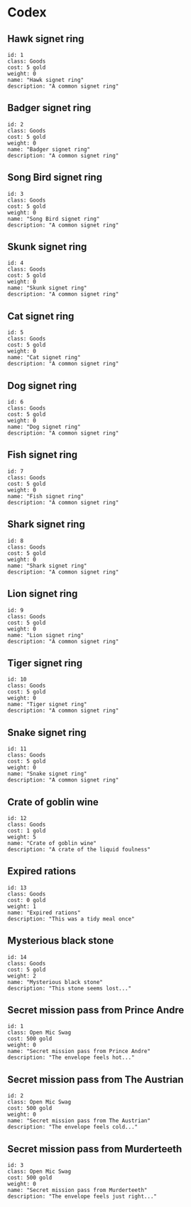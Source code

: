 <!-- made by a bot -->

# Codex

## Hawk signet ring
```
id: 1
class: Goods
cost: 5 gold
weight: 0
name: "Hawk signet ring"
description: "A common signet ring"
```

## Badger signet ring
```
id: 2
class: Goods
cost: 5 gold
weight: 0
name: "Badger signet ring"
description: "A common signet ring"
```

## Song Bird signet ring
```
id: 3
class: Goods
cost: 5 gold
weight: 0
name: "Song Bird signet ring"
description: "A common signet ring"
```

## Skunk signet ring
```
id: 4
class: Goods
cost: 5 gold
weight: 0
name: "Skunk signet ring"
description: "A common signet ring"
```

## Cat signet ring
```
id: 5
class: Goods
cost: 5 gold
weight: 0
name: "Cat signet ring"
description: "A common signet ring"
```

## Dog signet ring
```
id: 6
class: Goods
cost: 5 gold
weight: 0
name: "Dog signet ring"
description: "A common signet ring"
```

## Fish signet ring
```
id: 7
class: Goods
cost: 5 gold
weight: 0
name: "Fish signet ring"
description: "A common signet ring"
```

## Shark signet ring
```
id: 8
class: Goods
cost: 5 gold
weight: 0
name: "Shark signet ring"
description: "A common signet ring"
```

## Lion signet ring
```
id: 9
class: Goods
cost: 5 gold
weight: 0
name: "Lion signet ring"
description: "A common signet ring"
```

## Tiger signet ring
```
id: 10
class: Goods
cost: 5 gold
weight: 0
name: "Tiger signet ring"
description: "A common signet ring"
```

## Snake signet ring
```
id: 11
class: Goods
cost: 5 gold
weight: 0
name: "Snake signet ring"
description: "A common signet ring"
```

## Crate of goblin wine
```
id: 12
class: Goods
cost: 1 gold
weight: 5
name: "Crate of goblin wine"
description: "A crate of the liquid foulness"
```

## Expired rations
```
id: 13
class: Goods
cost: 0 gold
weight: 1
name: "Expired rations"
description: "This was a tidy meal once"
```

## Mysterious black stone
```
id: 14
class: Goods
cost: 5 gold
weight: 2
name: "Mysterious black stone"
description: "This stone seems lost..."
```

## Secret mission pass from Prince Andre
```
id: 1
class: Open Mic Swag
cost: 500 gold
weight: 0
name: "Secret mission pass from Prince Andre"
description: "The envelope feels hot..."
```

## Secret mission pass from The Austrian
```
id: 2
class: Open Mic Swag
cost: 500 gold
weight: 0
name: "Secret mission pass from The Austrian"
description: "The envelope feels cold..."
```

## Secret mission pass from Murderteeth
```
id: 3
class: Open Mic Swag
cost: 500 gold
weight: 0
name: "Secret mission pass from Murderteeth"
description: "The envelope feels just right..."
```